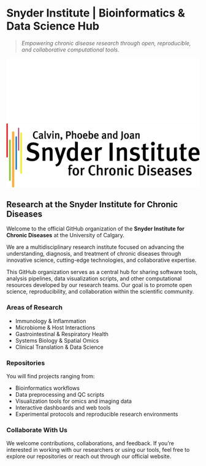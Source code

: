 # Snyder Institute | Bioinformatics & Data Science Hub
> _Empowering chronic disease research through open, reproducible, and collaborative computational tools._

![Logo](./imgs/logo_dark.png#gh-dark-mode-only)
![Logo](./imgs/logo_light.png#gh-light-mode-only)

## Research at the Snyder Institute for Chronic Diseases
Welcome to the official GitHub organization of the **Snyder Institute for Chronic Diseases** at the University of Calgary.

We are a multidisciplinary research institute focused on advancing the understanding, diagnosis, and treatment of chronic diseases through innovative science, cutting-edge technologies, and collaborative expertise.

This GitHub organization serves as a central hub for sharing software tools, analysis pipelines, data visualization scripts, and other computational resources developed by our research teams. Our goal is to promote open science, reproducibility, and collaboration within the scientific community.

### Areas of Research
  * Immunology & Inflammation
  * Microbiome & Host Interactions
  * Gastrointestinal & Respiratory Health
  * Systems Biology & Spatial Omics
  * Clinical Translation & Data Science

### Repositories
You will find projects ranging from:
  * Bioinformatics workflows
  * Data preprocessing and QC scripts
  * Visualization tools for omics and imaging data
  * Interactive dashboards and web tools
  * Experimental protocols and reproducible research environments

### Collaborate With Us
We welcome contributions, collaborations, and feedback. If you’re interested in working with our researchers or using our tools, feel free to explore our repositories or reach out through our official website.
